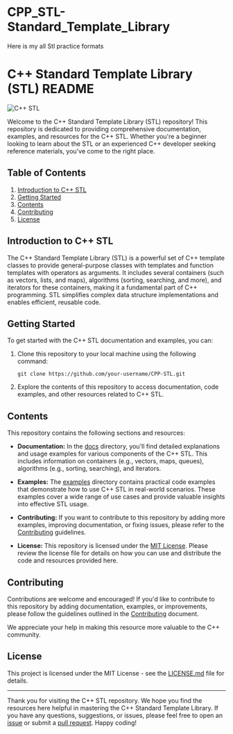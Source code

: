 # CPP_STL-Standard_Template_Library
Here is my all Stl practice formats

# C++ Standard Template Library (STL) README

![C++ STL](https://img.shields.io/badge/C%2B%2B-STL-blue)

Welcome to the C++ Standard Template Library (STL) repository! This repository is dedicated to providing comprehensive documentation, examples, and resources for the C++ STL. Whether you're a beginner looking to learn about the STL or an experienced C++ developer seeking reference materials, you've come to the right place.

## Table of Contents
1. [Introduction to C++ STL](#introduction-to-c-stl)
2. [Getting Started](#getting-started)
3. [Contents](#contents)
4. [Contributing](#contributing)
5. [License](#license)

## Introduction to C++ STL

The C++ Standard Template Library (STL) is a powerful set of C++ template classes to provide general-purpose classes with templates and function templates with operators as arguments. It includes several containers (such as vectors, lists, and maps), algorithms (sorting, searching, and more), and iterators for these containers, making it a fundamental part of C++ programming. STL simplifies complex data structure implementations and enables efficient, reusable code.

## Getting Started

To get started with the C++ STL documentation and examples, you can:

1. Clone this repository to your local machine using the following command:
   ```
   git clone https://github.com/your-username/CPP-STL.git
   ```

2. Explore the contents of this repository to access documentation, code examples, and other resources related to C++ STL.

## Contents

This repository contains the following sections and resources:

- **Documentation:** In the [docs](/docs) directory, you'll find detailed explanations and usage examples for various components of the C++ STL. This includes information on containers (e.g., vectors, maps, queues), algorithms (e.g., sorting, searching), and iterators.

- **Examples:** The [examples](/examples) directory contains practical code examples that demonstrate how to use C++ STL in real-world scenarios. These examples cover a wide range of use cases and provide valuable insights into effective STL usage.

- **Contributing:** If you want to contribute to this repository by adding more examples, improving documentation, or fixing issues, please refer to the [Contributing](CONTRIBUTING.md) guidelines.

- **License:** This repository is licensed under the [MIT License](LICENSE.md). Please review the license file for details on how you can use and distribute the code and resources provided here.

## Contributing

Contributions are welcome and encouraged! If you'd like to contribute to this repository by adding documentation, examples, or improvements, please follow the guidelines outlined in the [Contributing](CONTRIBUTING.md) document.

We appreciate your help in making this resource more valuable to the C++ community.

## License

This project is licensed under the MIT License - see the [LICENSE.md](LICENSE.md) file for details.

---

Thank you for visiting the C++ STL repository. We hope you find the resources here helpful in mastering the C++ Standard Template Library. If you have any questions, suggestions, or issues, please feel free to open an [issue](https://github.com/your-username/CPP-STL/issues) or submit a [pull request](https://github.com/your-username/CPP-STL/pulls). Happy coding!
